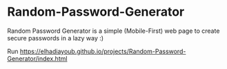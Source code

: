 # Random-Password-Generator
Random Password Generator is a simple (Mobile-First) web page to create secure passwords in a lazy way :)

Run https://elhadiayoub.github.io/projects/Random-Password-Generator/index.html
